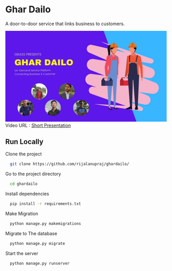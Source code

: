 
# Ghar Dailo

A door-to-door service that links business to customers.

[![IMAGE ALT TEXT HERE](./extras/image/thumbnail.jpg)](https://youtu.be/8fYqkH_Zc6Y)
Video URL : [Short Presentation](https://youtu.be/8fYqkH_Zc6Y)
## Run Locally

Clone the project

```bash
  git clone https://github.com/rijalanupraj/ghardailo/
```

Go to the project directory

```bash
  cd ghardailo
```

Install dependencies

```bash
  pip install -r requirements.txt
```

Make Migration

```bash
  python manage.py makemigrations
```

Migrate to The database

```bash
  python manage.py migrate
```

Start the server

```bash
  python manage.py runserver
```

  
